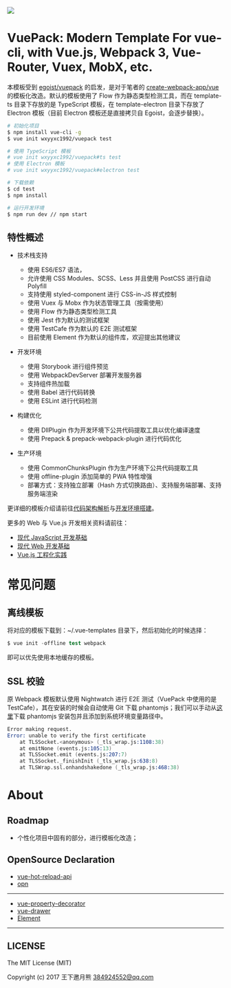 
![](https://github.com/wxyyxc1992/OSS/blob/master/2017/8/1/VuePack.png?raw=true)


# VuePack: Modern Template For vue-cli, with  Vue.js, Webpack 3, Vue-Router, Vuex, MobX, etc.

本模板受到 [egoist/vuepack](https://github.com/egoist/vuepack) 的启发，是对于笔者的 [create-webpack-app/vue](https://github.com/wxyyxc1992/create-webpack-app/tree/master/vue) 的模板化改造。默认的模板使用了 Flow 作为静态类型检测工具，而在 template-ts 目录下存放的是 TypeScript 模板，在 template-electron 目录下存放了 Electron 模板（目前 Electron 模板还是直接拷贝自 Egoist，会逐步替换）。

```sh
# 初始化项目
$ npm install vue-cli -g
$ vue init wxyyxc1992/vuepack test

# 使用 TypeScript 模板
# vue init wxyyxc1992/vuepack#ts test
# 使用 Electron 模板
# vue init wxyyxc1992/vuepack#electron test

# 下载依赖
$ cd test
$ npm install

# 运行开发环境
$ npm run dev // npm start
```

## 特性概述

- 技术栈支持
  - 使用 ES6/ES7 语法，
  - 允许使用 CSS Modules、SCSS、Less 并且使用 PostCSS 进行自动 Polyfill
  - 支持使用 styled-component 进行 CSS-in-JS 样式控制
  - 使用 Vuex 与 Mobx 作为状态管理工具（按需使用）
  - 使用 Flow 作为静态类型检测工具
  - 使用 Jest 作为默认的测试框架
  - 使用 TestCafe 作为默认的 E2E 测试框架
  - 目前使用 Element 作为默认的组件库，欢迎提出其他建议
  
- 开发环境
  - 使用 Storybook 进行组件预览
  - 使用 WebpackDevServer 部署开发服务器
  - 支持组件热加载
  - 使用 Babel 进行代码转换
  - 使用 ESLint 进行代码检测

- 构建优化  
  - 使用 DllPlugin 作为开发环境下公共代码提取工具以优化编译速度
  - 使用 Prepack & prepack-webpack-plugin 进行代码优化

- 生产环境
  - 使用 CommonChunksPlugin 作为生产环境下公共代码提取工具
  - 使用 offline-plugin 添加简单的 PWA 特性增强
  - 部署方式：支持独立部署（Hash 方式切换路由）、支持服务端部署、支持服务端渲染


更详细的模板介绍请前往[代码架构解析](https://github.com/wxyyxc1992/vuepack/blob/master/%E4%BB%A3%E7%A0%81%E6%9E%B6%E6%9E%84%E8%A7%A3%E6%9E%90.md)与[开发环境搭建](https://github.com/wxyyxc1992/vuepack/blob/master/%E5%BC%80%E5%8F%91%E7%8E%AF%E5%A2%83%E6%90%AD%E5%BB%BA.md)。

更多的 Web 与 Vue.js 开发相关资料请前往：
- [现代 JavaScript 开发基础]()
- [现代 Web 开发基础]()
- [Vue.js 工程化实践]()

# 常见问题

## 离线模板

将对应的模板下载到：~/.vue-templates 目录下，然后初始化的时候选择：

```s
$ vue init -offline test webpack
```

即可以优先使用本地缓存的模板。

## SSL 校验

原 Webpack 模板默认使用 Nightwatch 进行 E2E 测试（VuePack 中使用的是 TestCafe），其在安装的时候会自动使用 Git 下载 phantomjs；我们可以手动从[这里](https://github.com/Medium/phantomjs/releases/download/v2.1.1/phantomjs-2.1.1-windows.zip)下载 phantomjs 安装包并且添加到系统环境变量路径中。

```s
Error making request.
Error: unable to verify the first certificate
    at TLSSocket.<anonymous> (_tls_wrap.js:1108:38)
    at emitNone (events.js:105:13)
    at TLSSocket.emit (events.js:207:7)
    at TLSSocket._finishInit (_tls_wrap.js:638:8)
    at TLSWrap.ssl.onhandshakedone (_tls_wrap.js:468:38)
```

# About

## Roadmap

- 个性化项目中固有的部分，进行模板化改造；

## OpenSource Declaration

- [vue-hot-reload-api](https://github.com/vuejs/vue-hot-reload-api)
- [opn](https://github.com/sindresorhus/opn)
***
- [vue-property-decorator](https://github.com/kaorun343/vue-property-decorator)
- [vue-drawer](https://github.com/bajian/vue-drawer)
- [Element](http://element.eleme.io/)
***


## LICENSE

The MIT License (MIT)

Copyright (c) 2017 王下邀月熊 384924552@qq.com





